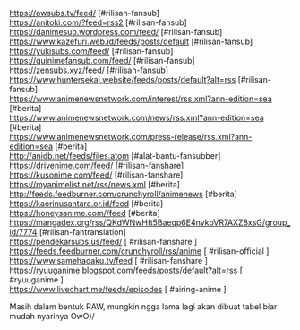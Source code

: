 https://awsubs.tv/feed/ [#rilisan-fansub]<br>
https://anitoki.com/?feed=rss2 [#rilisan-fansub]<br>
https://danimesub.wordpress.com/feed/ [#rilisan-fansub]<br>
https://www.kazefuri.web.id/feeds/posts/default [#rilisan-fansub]<br>
https://yukisubs.com/feed/ [#rilisan-fansub]<br>
https://quinimefansub.com/feed/ [#rilisan-fansub]<br>
https://zensubs.xyz/feed/ [#rilisan-fansub]<br>
https://www.huntersekai.website/feeds/posts/default?alt=rss [#rilisan-fansub]<br>
https://www.animenewsnetwork.com/interest/rss.xml?ann-edition=sea [#berita]<br>
https://www.animenewsnetwork.com/news/rss.xml?ann-edition=sea [#berita]<br>
https://www.animenewsnetwork.com/press-release/rss.xml?ann-edition=sea [#berita]<br>
http://anidb.net/feeds/files.atom [#alat-bantu-fansubber]<br>
https://drivenime.com/feed/ [#rilisan-fanshare]<br>
https://kusonime.com/feed/ [#rilisan-fanshare]<br>
https://myanimelist.net/rss/news.xml [#berita]<br>
http://feeds.feedburner.com/crunchyroll/animenews [#berita]<br>
https://kaorinusantara.or.id/feed [#berita]<br>
https://honeysanime.com//feed [#berita]<br>
https://mangadex.org/rss/QKdWNwHft5Baeqp6E4nvkbVR7AXZ8xsG/group_id/7774 [#rilisan-fantranslation]<br>
https://pendekarsubs.us/feed/ [ #rilisan-fanshare ]<br>
https://feeds.feedburner.com/crunchyroll/rss/anime [ #rilisan-official ]<br>
https://www.samehadaku.tv/feed [ #rilisan-fanshare ]<br>
https://ryuuganime.blogspot.com/feeds/posts/default?alt=rss [ #ryuuganime ]<br>
https://www.livechart.me/feeds/episodes [ #airing-anime ]<br>

Masih dalam bentuk RAW, mungkin ngga lama lagi akan dibuat tabel biar mudah nyarinya OwO)/
